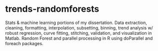 # trends-randomforests
Stats &amp; machine learning portions of my dissertation. Data extraction, cleaning, formatting, interpolation, subsetting, binning, trend analysis w/ robust regression, curve fitting, stitching, validation, and visualization in Matlab. Random Forest and parallel processing in R using doParallel and foreach packages.
